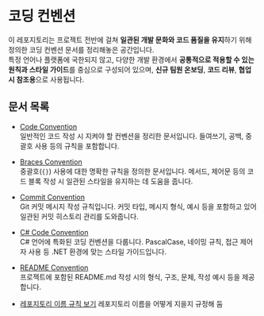 # 코딩 컨벤션

이 레포지토리는 프로젝트 전반에 걸쳐 **일관된 개발 문화와 코드 품질을 유지**하기 위해 정의한 코딩 컨벤션 문서를 정리해놓은 공간입니다.  
특정 언어나 플랫폼에 국한되지 않고, 다양한 개발 환경에서 **공통적으로 적용할 수 있는 원칙과 스타일 가이드**를 중심으로 구성되어 있으며, **신규 팀원 온보딩**, **코드 리뷰**, **협업 시 참조용**으로 사용됩니다.

## 문서 목록

- [Code Convention](./code-convention.md)  
  일반적인 코드 작성 시 지켜야 할 컨벤션을 정리한 문서입니다. 들여쓰기, 공백, 중괄호 사용 등의 규칙을 포함합니다.

- [Braces Convention](./braces-convention.md)  
  중괄호(`{}`) 사용에 대한 명확한 규칙을 정의한 문서입니다. 메서드, 제어문 등의 코드 블록 작성 시 일관된 스타일을 유지하는 데 도움을 줍니다.

- [Commit Convention](./commit-convention.md)  
  Git 커밋 메시지 작성 규칙입니다. 커밋 타입, 메시지 형식, 예시 등을 포함하고 있어 일관된 커밋 히스토리 관리를 도와줍니다.

- [C# Code Convention](./csharp-code-convention.md)  
  C# 언어에 특화된 코딩 컨벤션을 다룹니다. PascalCase, 네이밍 규칙, 접근 제어자 사용 등 .NET 환경에 맞는 스타일 가이드입니다.

- [README Convention](./readme-convention.md)  
  프로젝트에 포함된 README.md 작성 시의 형식, 구조, 문체, 작성 예시 등을 제공합니다.

- [레포지토리 이름 규칙 보기](./repo-name-convention.md)
  레포지토리 이름을 어떻게 지을지 규정해 둠